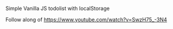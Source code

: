 Simple Vanilla JS todolist with localStorage

Follow along of https://www.youtube.com/watch?v=SwzH75_-3N4
